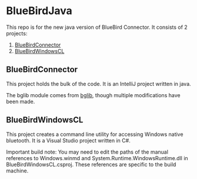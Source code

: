# BlueBirdJava

This repo is for the new java version of BlueBird Connector. It consists of 2 projects:
1. [BlueBirdConnector](#bbc)
2. [BlueBirdWindowsCL](#bbWinCL)


## <a name="bbc"></a>BlueBirdConnector

This project holds the bulk of the code. It is an IntelliJ project written in java.

The bglib module comes from [bglib](#https://github.com/SINTEF-9012/bglib), though multiple modifications have been made.

## <a name="bbWinCL"></a>BlueBirdWindowsCL

This project creates a command line utility for accessing Windows native bluetooth. It is a Visual Studio project written in C#.

Important build note: You may need to edit the paths of the manual references to Windows.winmd and System.Runtime.WindowsRuntime.dll in BlueBirdWindowsCL.csproj. These references are specific to the build machine.

